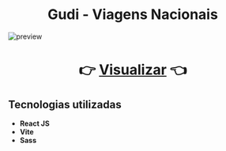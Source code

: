 <h1 align="center">Gudi - Viagens Nacionais</h1>

![preview](https://user-images.githubusercontent.com/109364804/236498311-d0d28c99-32ac-4b6d-aaec-84177b684559.png)

<h1 align="center">👉 <a href="https://gudi-viagens-nacionais-ten.vercel.app/">Visualizar</a> 👈</h1>

<h2>Tecnologias utilizadas</h2>

- **React JS**
- **Vite**
- **Sass**
